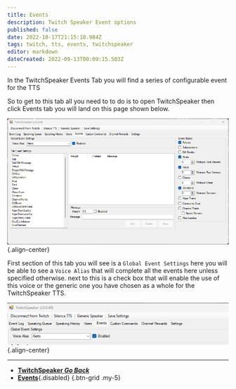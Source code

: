 ```yaml
---
title: Events
description: Twitch Speaker Event options 
published: false
date: 2022-10-17T21:15:18.984Z
tags: twitch, tts, events, twitchspeaker
editor: markdown
dateCreated: 2022-09-13T00:09:15.503Z
---
```


In the TwitchSpeaker Events Tab you will find a series of configurable event for the TTS 

So to get to this tab all you need to to do is to open TwitchSpeaker then click Events tab you will land on this page shown below.

![events-tab-overview.png](/twitchspeaker/tabs/events/events-tab-overview.png){.align-center}

First section of this tab you will see is a  `Global Event Settings` here you will be able to see a `Voice Alias` that will complete all the events here unless specified otherwise. next to this is a check box that will enable the use of this voice or the generic one you have chosen as a whole for the TwitchSpeaker TTS.

![global-event-voice.png](/twitchspeaker/tabs/events/global-event-voice.png){.align-center}


***

- [<i class="mdi mdi-chevron-left"></i>**TwitchSpeaker *Go Back***](/en/TwitchSpeaker)
- [<i class="mdi mdi-clock mdi-flip-h text--twitch"></i>**Events**](/en/TwitchSpeaker/Tabs/Events){.disabled}
{.btn-grid .my-5}